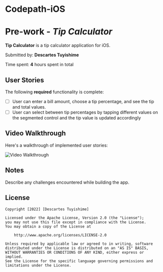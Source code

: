 # Codepath-iOS
# Pre-work - *Tip Calculator*

**Tip Calculator** is a tip calculator application for iOS.

Submitted by: **Descartes Tuyishime**

Time spent: **4** hours spent in total

## User Stories

The following **required** functionality is complete:

* [ ] User can enter a bill amount, choose a tip percentage, and see the tip and total values.
* [ ] User can select between tip percentages by tapping different values on the segmented control and the tip value is updated accordingly

## Video Walkthrough

Here's a walkthrough of implemented user stories:

<img src='https://github.com/tdescartes/Codepath-iOS/tree/main/Prework#:~:text=2%20minutes%20ago-,Tip_calculator.gif,-Pre%2DWork%20submission' title='Video Walkthrough' width='' alt='Video Walkthrough' />

## Notes

Describe any challenges encountered while building the app.

## License

    Copyright [2022] [Descartes Tuyishime]

    Licensed under the Apache License, Version 2.0 (the "License");
    you may not use this file except in compliance with the License.
    You may obtain a copy of the License at

        http://www.apache.org/licenses/LICENSE-2.0

    Unless required by applicable law or agreed to in writing, software
    distributed under the License is distributed on an "AS IS" BASIS,
    WITHOUT WARRANTIES OR CONDITIONS OF ANY KIND, either express or implied.
    See the License for the specific language governing permissions and
    limitations under the License.
